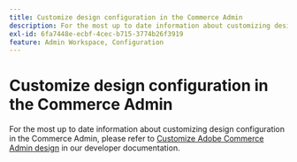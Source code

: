 ```yaml
---
title: Customize design configuration in the Commerce Admin
description: For the most up to date information about customizing design configuration in the Commerce Admin, please refer to [Customize Adobe Commerce Admin design](https://developer.adobe.com/commerce/php/tutorials/admin/custom-admin-design/) in our developer documentation.
exl-id: 6fa7448e-ecbf-4cec-b715-3774b26f3919
feature: Admin Workspace, Configuration
---
```

# Customize design configuration in the Commerce Admin

For the most up to date information about customizing design configuration in the Commerce Admin, please refer to [Customize Adobe Commerce Admin design](https://developer.adobe.com/commerce/php/tutorials/admin/custom-admin-design/) in our developer documentation.
